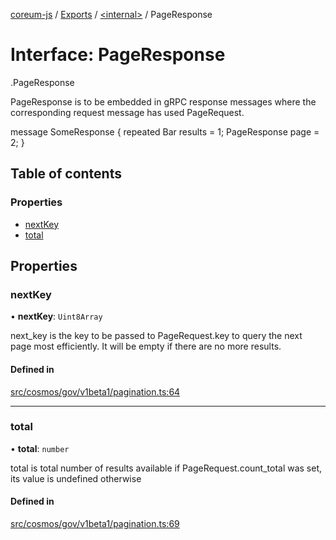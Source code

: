 [coreum-js](../README.md) / [Exports](../modules.md) / [<internal\>](../modules/internal_.md) / PageResponse

# Interface: PageResponse

[<internal>](../modules/internal_.md).PageResponse

PageResponse is to be embedded in gRPC response messages where the
corresponding request message has used PageRequest.

 message SomeResponse {
         repeated Bar results = 1;
         PageResponse page = 2;
 }

## Table of contents

### Properties

- [nextKey](internal_.PageResponse-1.md#nextkey)
- [total](internal_.PageResponse-1.md#total)

## Properties

### nextKey

• **nextKey**: `Uint8Array`

next_key is the key to be passed to PageRequest.key to
query the next page most efficiently. It will be empty if
there are no more results.

#### Defined in

[src/cosmos/gov/v1beta1/pagination.ts:64](https://github.com/CooperFoundation/coreum-js/blob/f8fbe50/src/cosmos/gov/v1beta1/pagination.ts#L64)

___

### total

• **total**: `number`

total is total number of results available if PageRequest.count_total
was set, its value is undefined otherwise

#### Defined in

[src/cosmos/gov/v1beta1/pagination.ts:69](https://github.com/CooperFoundation/coreum-js/blob/f8fbe50/src/cosmos/gov/v1beta1/pagination.ts#L69)
